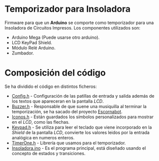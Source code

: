 # Temporizador para Insoladora

   Firmware para que un **Arduino** se comporte como temporizador para una Insoladora de Circuitos Impresos.
Los componentes utilizados son:
	
- Arduino Mega (Puede usarse otro arduino).
- LCD KeyPad Shield.
- Módulo Relé Arduino.
- Zumbador.

# Composición del código

Se ha dividido el código en distintos ficheros:

* [Config.h] - Configuración de las patillas de entrada y salida además de los textos que apareceran en la pantalla *LCD*.
* [Buzzer.h] - Responsable de que suene una musiquilla al terminar la temporización, se ha sacado del proyecto  [Escornabot].
* [Iconos.h] - Están guardados los símbolos personalizados para mostrar en el *LCD*, como las flechas.
* [Keypad.h] - Se utiliza para leer el teclado que viene incorporado en la *Shield* de la pantalla *LCD*, convierte los valores leidos por la entrada analógica en numeros enteros.
* [TimerOne.h] - Librería que usamos para el temporizador.
* [Insoladora.ino] - Es el programa principal, está diseñado usando el concepto de estados y transiciones.

  



[Config.h]: <https://github.com/Ricardo2perez/Insoladora/blob/master/Config.h>
[Buzzer.h]: <https://github.com/Ricardo2perez/Insoladora/blob/master/Buzzer.h>
[Escornabot]: <http://escornabot.com/web/>
[Iconos.h]: <https://github.com/Ricardo2perez/Insoladora/blob/master/Iconos.h>
[Keypad.h]: <https://github.com/Ricardo2perez/Insoladora/blob/master/Keypad.h>
[TimerOne.h]: <https://github.com/Ricardo2perez/Insoladora/blob/master/TimerOne.h>
[Insoladora.ino]:<https://github.com/Ricardo2perez/Insoladora/blob/master/Insoladora.ino>
